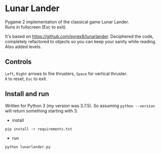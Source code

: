 # Lunar Lander

Pygame 2 implementation of the classical game Lunar Lander.  
Runs in fullscreen (Esc to exit).

It's based on https://github.com/pyrex8/lunarlander. Deciphered the code, completely refactored to objects so you can keep your sanity while reading. Also added levels.

## Controls

`Left`, `Right` arrows to fire thrusters, `Space` for vertical thruster.  
`R` to reset, `Esc` to exit.

## Install and run

Written for Python 3 (my version was 3.7.5). So assuming `python --version` will return something starting with 3.

- install

`pip install -r requirements.txt`

- run

`python lunarlander.py`
